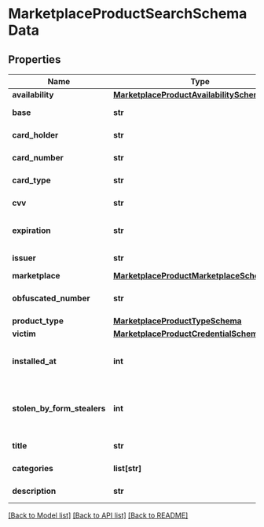 # MarketplaceProductSearchSchemaData


## Properties
Name | Type | Description | Notes
------------ | ------------- | ------------- | -------------
**availability** | [**MarketplaceProductAvailabilitySchema**](MarketplaceProductAvailabilitySchema.md) |  | [optional] 
**base** | **str** | Base dump name. | [optional] 
**card_holder** | **str** | Credit card holder. | [optional] 
**card_number** | **str** | Credit card number. | [optional] 
**card_type** | **str** | Credit card type. | [optional] 
**cvv** | **str** | Credit card cvv. | [optional] 
**expiration** | **str** | Credit card expiration date. | [optional] 
**issuer** | **str** | Credit card issuer. | [optional] 
**marketplace** | [**MarketplaceProductMarketplaceSchema**](MarketplaceProductMarketplaceSchema.md) |  | [optional] 
**obfuscated_number** | **str** | Obfuscated credit card number. | [optional] 
**product_type** | [**MarketplaceProductTypeSchema**](MarketplaceProductTypeSchema.md) |  | [optional] 
**victim** | [**MarketplaceProductCredentialSchemaVictim**](MarketplaceProductCredentialSchemaVictim.md) |  | [optional] 
**installed_at** | **int** | Timestamp when bot was installed. | [optional] 
**stolen_by_form_stealers** | **int** | Count of stolen credentials in this package. | [optional] 
**title** | **str** | Product title. | [optional] 
**categories** | **list[str]** | Product categories. | [optional] 
**description** | **str** | Product description. | [optional] 

[[Back to Model list]](../README.md#documentation-for-models) [[Back to API list]](../README.md#documentation-for-api-endpoints) [[Back to README]](../README.md)


